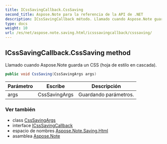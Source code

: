```yaml
---
title: ICssSavingCallback.CssSaving
second_title: Aspose.Note para la referencia de la API de .NET
description: ICssSavingCallback método. Llamado cuando Aspose.Note guarda un CSS hoja de estilo en cascada.
type: docs
weight: 10
url: /es/net/aspose.note.saving.html/icsssavingcallback/csssaving/
---
```

## ICssSavingCallback.CssSaving method

Llamado cuando Aspose.Note guarda un CSS (hoja de estilo en cascada).

```csharp
public void CssSaving(CssSavingArgs args)
```

| Parámetro | Escribe | Descripción |
| --- | --- | --- |
| args | CssSavingArgs | Guardando parámetros. |

### Ver también

* class [CssSavingArgs](../../csssavingargs/)
* interface [ICssSavingCallback](../)
* espacio de nombres [Aspose.Note.Saving.Html](../../icsssavingcallback/)
* asamblea [Aspose.Note](../../../)


